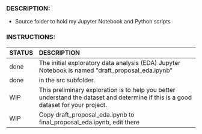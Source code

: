 ### DESCRIPTION:
- Source folder to hold my Jupyter Notebook and Python scripts

### INSTRUCTIONS:

| STATUS | DESCRIPTION                                                                                                                         |
| :----- | :---------------------------------------------------------------------------------------------------------------------------------- |
| done   | The initial exploratory data analysis (EDA) Jupyter Notebook is named "draft_proposal_eda.ipynb"                                    |
| done   | in the src subfolder.                                                                                                               |
| WIP    | This preliminary exploration is to help you better understand the dataset and determine if this is a good dataset for your project. |
| WIP    | Copy draft_proposal_eda.ipynb to final_proposal_eda.ipynb, edit there                                                               |
